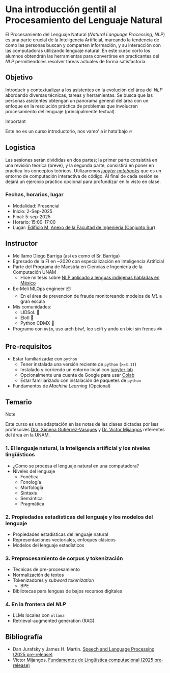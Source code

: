 # Una introducción gentil al Procesamiento del Lenguaje Natural

El Procesamiento del Lenguaje Natural (*Natural Language Processing, NLP*) es
una parte crucial de la Inteligencia Artificial, marcando la tendencia de como
las personas buscan y comparten información, y su interacción con las
computadoras utilizando lenguaje natural. En este curso corto
los alumnos obtendrán las herramientas para convertirse en practicantes del
*NLP* permitiendoles resolver tareas actuales de forma satisfactoria.

## Objetivo

Introducir y contextualizar a los asistentes en la evolución del área del *NLP*
abordando diversas técnicas, tareas y herramientas. Se busca que las personas
asistentes obtengan un panorama general del área con un enfoque en la
resolución práctica de problemas que involucren procesamiento del
lenguaje (principalmente textual).

> [!Important]
> Este no es un curso introductorio, nos vamo' a ir hata'bajo 🔥

## Logística

Las sesiones serán divididas en dos partes; la primer parte consistirá en una
revisión teoríca (breve), y la segunda parte, consistirá en poner en práctica los
conceptos teóricos. Utilizaremos [*jupyter notebooks*](https://jupyter.org/) que es
un entorno de computación interactiva de código. Al final de cada
sesión se dejará un ejercicio práctico opcional para profundizar en lo visto en clase.

### Fechas, horarios, lugar

- Modalidad: Presencial
- Inicio: 2-Sep-2025
- Final: 5-sep-2025
- Horario: 15:00-17:00
- Lugar: [Edificio M, Anexo de la Facultad de Ingeniería (Conjunto Sur)](https://www.ssa.ingenieria.unam.mx/rsc/salones/Croquis_FI.pdf)

## Instructor

- Me llamo Diego Barriga (asi es como el Sr. Barriga)
- Egresado de la FI en ~2020 con especialización en Inteligencia Artificial
- Parte del Programa de Maestría en Ciencias e Ingeniería de la Computación UNAM
    - Hice mi tesis sobre [NLP aplicado a lenguas indigenas habladas en México](http://www.ptolomeo.unam.mx:8080/xmlui/handle/RepoFi/18221)
- Ex-Meli MLOps engineer 📦
    - En el área de prevencíon de fraude monitoreando modelos de *ML* a gran escala
- Mis comunidades:
    - LIDSoL 🔬
    - Elotl 🌽
    - Python CDMX 🐍
- Programo con `nvim`, uso arch btw!, leo scifi y ando en bici sin frenos 🚲

## Pre-requisitos

- Estar familiarizadæ con `python`
    - Tener instalada una versión reciente de `python` (`>=3.11`)
    - Instalado y corriendo un entorno local con [jupyter lab](https://jupyter.org/install)
    - Opcionalmente una cuenta de Google para usar [Colab](https://colab.research.google.com/)
    - Estar familiarizado con instalación de paquetes de `python`
- Fundamentos de *Machine Learning* (Opcional)

## Temario

> [!NOTE]
> Este curso es una adaptación en las notas de las clases dictadas por læs profesoræs [Dra. Ximena Gutierrez-Vasques](https://sites.google.com/site/xgutierrezv/home) y [Dr. Victor Mijangos](https://sites.google.com/site/victormijangoscruz/) referentes del área en la UNAM.

### 1. El lenguaje natural, la Inteligencia artificial y los niveles lingüísticos

- ¿Como se procesa el lenguaje natural en una computadora?
- Niveles del lenguaje
    - Fonética
    - Fonología
    - Morfología
    - Sintaxis
    - Semántica
    - Pragmática

### 2. Propiedades estadísticas del lenguaje y los modelos del lenguaje

- Propiedades estadísticas del lenguaje natural
- Representaciones vectoriales, enfoques clásicos
- Modelos del lenguaje estadísticos

### 3. Preprocesamiento de corpus y tokenización

- Técnicas de pre-procesamiento
- Normalización de textos
- Tokenizadores y *subword tokenization*
    - BPE
- Bibliotecas para lenguas de bajos recursos digitales

### 4. En la frontera del *NLP*

- LLMs locales con `ollama`
- Retrieval-augmented generation (RAG)

## Bibliografía

- Dan Jurafsky y James H. Martin. [Speech and Language Processing (2025 pre-release)](https://web.stanford.edu/~jurafsky/slp3/)
- Víctor Mijangos. [Fundamentos de Lingüística computacional (2025 pre-release)](https://cloud.lidsol.unam.mx/s/gog6oX7E755qXwr)
